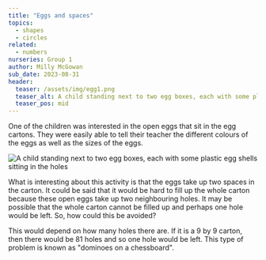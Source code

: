 ```yaml
---
title: "Eggs and spaces"
topics: 
  - shapes
  - circles
related: 
  - numbers
nurseries: Group 1
author: Milly McGowan
sub_date: 2023-08-31
header:
  teaser: /assets/img/egg1.png
  teaser_alt: A child standing next to two egg boxes, each with some plastic egg shells sitting in the holes
  teaser_pos: mid
---
```

One of the children was interested in the open eggs that sit in the egg cartons. They were easily able to tell their teacher the different colours of the eggs as well as the sizes of the eggs.

![A child standing next to two egg boxes, each with some plastic egg shells sitting in the holes]({{site.baseurl}}/assets/img/egg1.png "Egg boxes and plastic egg shells")

What is interesting about this activity is that the eggs take up two spaces in the carton. It could be said that it would be hard to fill up the whole carton because these open eggs take up two neighbouring holes. It may be possible that the whole carton cannot be filled up and perhaps one hole would be left. So, how could this be avoided?

This would depend on how many holes there are. If it is a 9 by 9 carton, then there would be 81 holes and so one hole would be left. This type of problem is known as "dominoes on a chessboard". 

